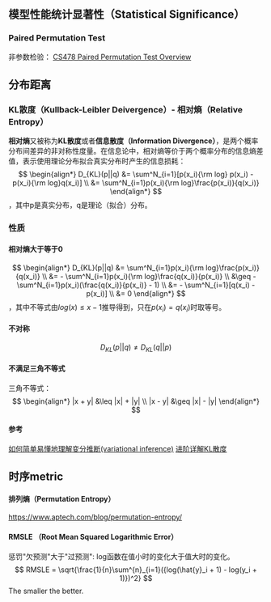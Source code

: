 ## 模型性能统计显著性（Statistical Significance）
### Paired Permutation Test
非参数检验：
[CS478 Paired Permutation Test Overview](https://axon.cs.byu.edu/Dan/478/assignments/permutation_test.php)

## 分布距离
### KL散度（Kullback-Leibler Deivergence）- 相对熵（Relative Entropy）
**相对熵**又被称为**KL散度**或者**信息散度（Information Divergence）**，是两个概率分布间差异的非对称性度量。在信息论中，相对熵等价于两个概率分布的信息熵差值，表示使用理论分布拟合真实分布时产生的信息损耗：
$$
\begin{align*}
D_{KL}(p||q) &= \sum^N_{i=1}[p(x_i){\rm log} p(x_i) - p(x_i){\rm log}q(x_i)] \\
&= \sum^N_{i=1}p(x_i){\rm log}\frac{p(x_i)}{q(x_i)}
\end{align*}
$$
，其中p是真实分布，q是理论（拟合）分布。

### 性质
#### 相对熵大于等于0
$$
\begin{align*}
D_{KL}(p||q) &= \sum^N_{i=1}p(x_i){\rm log}\frac{p(x_i)}{q(x_i)} \\
&= - \sum^N_{i=1}p(x_i){\rm log}\frac{q(x_i)}{p(x_i)} \\
&\geq - \sum^N_{i=1}p(x_i)(\frac{q(x_i)}{p(x_i)} - 1) \\
&= - \sum^N_{i=1}[q(x_i) - p(x_i)] \\
&= 0
\end{align*}
$$
，其中不等式由$log(x) \leq x - 1$推导得到，只在$p(x_i) = q(x_i)$时取等号。

#### 不对称
$$
D_{KL}(p||q) \neq D_{KL}(q||p)
$$
#### 不满足三角不等式
三角不等式：
$$
\begin{align*}
|x + y| &\leq |x| + |y| \\
|x - y| &\geq |x| - |y|
\end{align*}
$$
#### 参考
[如何简单易懂地理解变分推断(variational inference)](https://www.zhihu.com/question/41765860/answer/1149453776)
[进阶详解KL散度](https://zhuanlan.zhihu.com/p/372835186)

## 时序metric
#### 排列熵（Permutation Entropy）

https://www.aptech.com/blog/permutation-entropy/

#### RMSLE （Root Mean Squared Logarithmic Error）
惩罚"欠预测"大于"过预测": log函数在值小时的变化大于值大时的变化。
$$
RMSLE = \sqrt{\frac{1}{n}\sum^{n}_{i=1}({log(\hat{y}_i + 1) - log(y_i + 1)})^2}
$$
The smaller the better.
